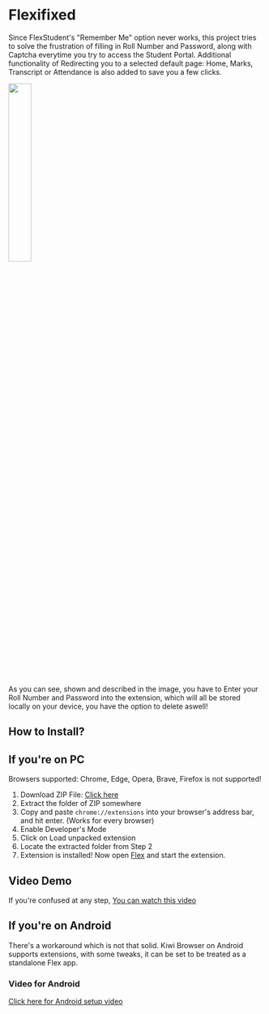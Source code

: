 #                                                                 Flexifixed
Since FlexStudent's "Remember Me" option never works, this project tries to solve the frustration of filling in Roll Number and Password, along with Captcha everytime you try to access the Student Portal.
Additional functionality of Redirecting you to a selected default page: Home, Marks, Transcript or Attendance is also added to save you a few clicks.

<img src="https://github.com/ummayrr/Flexifixed/assets/114747567/5d65f452-2a22-4632-86de-ae485a9996d6" width="30%" height="30%">

As you can see, shown and described in the image, you have to Enter your Roll Number and Password into the extension, which will all be stored locally on your device, you have the option to delete aswell!
## How to Install?

## If you're on PC 
Browsers supported: Chrome, Edge, Opera, Brave, Firefox is not supported!


1. Download ZIP File: [Click here](https://github.com/ummayrr/Flexifixed/releases/download/v1.0.0/Flexifixed.zip)
2. Extract the folder of ZIP somewhere
3. Copy and paste `chrome://extensions` into your browser's address bar, and hit enter. (Works for every browser)
4. Enable Developer's Mode
5. Click on Load unpacked extension
6. Locate the extracted folder from Step 2
7. Extension is installed! Now open [Flex](https://flexstudent.nu.edu.pk) and start the extension.

## Video Demo

If you're confused at any step, [You can watch this video](https://www.youtube.com/watch?v=D7LJBDtCGFY)

## If you're on Android

There's a workaround which is not that solid. Kiwi Browser on Android supports extensions, with some tweaks, it can be set to be treated as a standalone Flex app.

### Video for Android

[Click here for Android setup video]()
